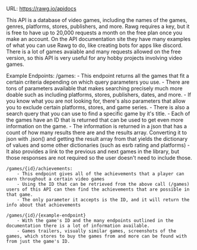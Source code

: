 URL: https://rawg.io/apidocs

This API is a database of video games, including the names of the games, genres, platforms, stores, publishers, and more. Rawg requires a key, but it is free to have up to 20,000 requests a month on the free plan once you make an account. On the API documentation site they have many examples of what you can use Rawg to do, like creating bots for apps like discord. There is a lot of games avaiable and many requests allowed on the free version, so this API is very useful for any hobby projects involving video games.

Example Endpoints:
    /games:
        - This endpoint returns all the games that fit a certain criteria depending on which query parameters you use. 
        - There are tons of parameters available that makes searching precisely much more doable such as including platforms, stores, publishers, dates, and more. 
        - If you know what you are not looking for, there's also parameters that allow you to exclude certain platforms, stores, and game series.
        - There is also a search query that you can use to find a specific game by it's title.
        - Each of the games have an ID that is returned that can be used to get even more information on the game.
        - The information is returned in a json that has a count of how many results there are and the results array. Converting it to json with .json() and getting the result array from that yields the dictionary of values and some other dictionaries (such as esrb rating and platforms)
        - It also provides a link to the previous and next games in the library, but those responses are not required so the user doesn't need to include those. 

    /games/{id}/achievements:
        - This endpoint gives all of the achievements that a player can earn throughout a certain video games
        - Using the ID that can be retrieved from the above call (/games) users of this API can then find the achievements that are possible in that game.
        - The only parameter it accepts is the ID, and it will return the info about that achievements
        
    /games/{id}/{example-endpoint} 
        - With the game's ID and the many endpoints outlined in the documentation there is a lot of information available.
        - Games trailers, visually similar games, screenshots of the games, which stores to buy the games from and more can be found with from just the game's ID.  
